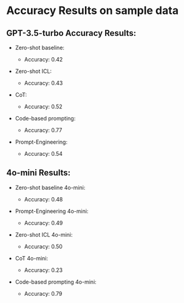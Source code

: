 # Accuracy Results on sample data

## GPT-3.5-turbo Accuracy Results:

- Zero-shot baseline:
    - Accuracy: 0.42

- Zero-shot ICL:
    - Accuracy: 0.43

- CoT:
    - Accuracy: 0.52

- Code-based prompting:
    - Accuracy: 0.77

- Prompt-Engineering:
    - Accuracy: 0.54

## 4o-mini Results:

- Zero-shot baseline 4o-mini:
    - Accuracy: 0.48

- Prompt-Engineering 4o-mini:
    - Accuracy: 0.49

- Zero-shot ICL 4o-mini:
    - Accuracy: 0.50

- CoT 4o-mini:
    - Accuracy: 0.23

- Code-based prompting 4o-mini:
    - Accuracy: 0.79